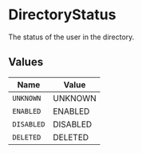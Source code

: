 # DirectoryStatus

The status of the user in the directory.


## Values

| Name       | Value      |
| ---------- | ---------- |
| `UNKNOWN`  | UNKNOWN    |
| `ENABLED`  | ENABLED    |
| `DISABLED` | DISABLED   |
| `DELETED`  | DELETED    |